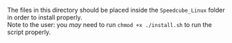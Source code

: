 The files in this directory should be placed inside the `Speedcube_Linux` folder in order to install properly.\
Note to the user: you *may* need to run `chmod +x ./install.sh` to run the script properly.
